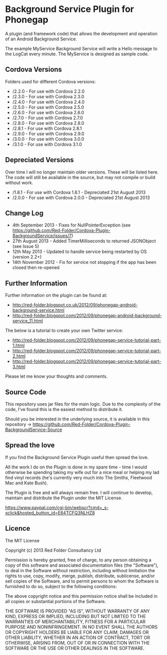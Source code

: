 # Background Service Plugin for Phonegap #

A plugin (and framework code) that allows the development and operation of an Android Background Service.

The example MyService Background Service will write a Hello message to the LogCat every minute.  The MyService is designed as sample code.

## Cordova Versions ##

Folders used for different Cordova versions:

* /2.2.0 - For use with Cordova 2.2.0
* /2.3.0 - For use with Cordova 2.3.0
* /2.4.0 - For use with Cordova 2.4.0
* /2.5.0 - For use with Cordova 2.5.0
* /2.6.0 - For use with Cordova 2.6.0
* /2.7.0 - For use with Cordova 2.7.0
* /2.8.0 - For use with Cordova 2.8.0
* /2.8.1 - For use with Cordova 2.8.1
* /2.9.0 - For use with Cordova 2.9.0
* /3.0.0 - For use with Cordova 3.0.0
* /3.1.0 - For use with Cordova 3.1.0

## Depreciated Versions ##

Over time I will no longer maintain older versions.  These will be listed here.  The code will still be available in the source, but may not compile or build without work.

* /1.8.1 - For use with Cordova 1.8.1 - Depreciated 21st August 2013
* /2.0.0 - For use with Cordova 2.0.0 - Depreciated 21st August 2013


## Change Log ##

* 4th September 2013 - Fixes for NullPointerException (see https://github.com/Red-Folder/Cordova-Plugin-BackgroundService/issues/7)
* 27th August 2013 - Added TimerMilliseconds to returned JSONObject (see Issue 5)
* 12th May 2013 - Updated to handle service being restarted by OS (version 2.2+)
* 14th November 2012 - Fix for service not stopping if the app has been closed then re-opened

## Further Information ##

Further information on the plugin can be found at:

* http://red-folder.blogspot.co.uk/2012/09/phonegap-android-background-service.html
* http://red-folder.blogspot.com/2012/09/phonegap-android-background-service_11.html

The below is a tutorial to create your own Twitter service:

* http://red-folder.blogspot.com/2012/09/phonegap-service-tutorial-part-1.html
* http://red-folder.blogspot.com/2012/09/phonegap-service-tutorial-part-2.html
* http://red-folder.blogspot.com/2012/09/phonegap-service-tutorial-part-3.html

Please let me know your thoughts and comments.

## Source Code ##

This repository uses jar files for the main logic.  Due to the complexity of the code, I've found this is the easiest method to distribute it.

Should you be interested in the underlying source, it is available in this repository -> https://github.com/Red-Folder/Cordova-Plugin-BackgroundService-Source

## Spread the love ##

If you find the Background Service Plugin useful then spread the love.

All the work I do on the Plugin is done in my spare time - time I would otherwise be spending taking my wife out for a nice meal or helping my lad find vinyl records (he's currently very much into The Smiths, Fleetwood Mac and Kate Bush).

The Plugin is free and will always remain free.  I will continue to develop, maintain and distribute the Plugin under the MIT License.

https://www.paypal.com/cgi-bin/webscr?cmd=_s-xclick&hosted_button_id=E64TCFQ3NLHZ8

## Licence ##

The MIT License

Copyright (c) 2013 Red Folder Consultancy Ltd

Permission is hereby granted, free of charge, to any person obtaining a copy of this software and associated documentation files (the "Software"), to deal in the Software without restriction, including without limitation the rights to use, copy, modify, merge, publish, distribute, sublicense, and/or sell copies of the Software, and to permit persons to whom the Software is furnished to do so, subject to the following conditions:

The above copyright notice and this permission notice shall be included in all copies or substantial portions of the Software.

THE SOFTWARE IS PROVIDED "AS IS", WITHOUT WARRANTY OF ANY KIND, EXPRESS OR IMPLIED, INCLUDING BUT NOT LIMITED TO THE WARRANTIES OF MERCHANTABILITY, FITNESS FOR A PARTICULAR PURPOSE AND NONINFRINGEMENT. IN NO EVENT SHALL THE AUTHORS OR COPYRIGHT HOLDERS BE LIABLE FOR ANY CLAIM, DAMAGES OR OTHER LIABILITY, WHETHER IN AN ACTION OF CONTRACT, TORT OR OTHERWISE, ARISING FROM, OUT OF OR IN CONNECTION WITH THE SOFTWARE OR THE USE OR OTHER DEALINGS IN THE SOFTWARE.

